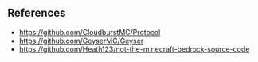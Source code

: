 ## References
* https://github.com/CloudburstMC/Protocol
* https://github.com/GeyserMC/Geyser
* https://github.com/Heath123/not-the-minecraft-bedrock-source-code
